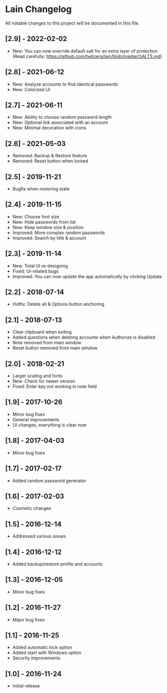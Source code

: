 # Lain Changelog

All notable changes to this project will be documented in this file.

## [2.9] - 2022-02-02
- New: You can now override default salt for an extra layer of protection (Read carefully: https://github.com/hellzerg/lain/blob/master/SALTS.md)

## [2.8] - 2021-06-12
- New: Analyze accounts to find identical passwords
- New: Colorized UI

## [2.7] - 2021-06-11
- New: Ability to choose random password length
- New: Optional link associated with an account
- New: Minimal decoration with icons

## [2.6] - 2021-05-03
- Removed: Backup & Restore feature
- Removed: Reset button when locked

## [2.5] - 2019-11-21
- Bugfix when restoring state

## [2.4] - 2019-11-15
- New: Choose font size
- New: Hide passwords from list
- New: Keep window size & position
- Improved: More complex random passwords
- Improved: Search by title & account

## [2.3] - 2019-11-14
- New: Total UI re-designing
- Fixed: UI-related bugs
- Improved: You can now update the app automatically by clicking Update

## [2.2] - 2018-07-14
- Hotfix: Delete all & Options button anchoring

## [2.1] - 2018-07-13
- Clear clipboard when exiting
- Added questions when deleting accounts when Authorize is disabled
- Note removed from main window
- Reset button removed from main window

## [2.0] - 2018-02-21
- Larger scaling and fonts
- New: Check for newer version
- Fixed: Enter key not working in note field

## [1.9] - 2017-10-26
- Minor bug fixes
- General improvements
- UI changes, everything is clear now

## [1.8] - 2017-04-03
- Minor bug fixes

## [1.7] - 2017-02-17
- Added random password generator

## [1.6] - 2017-02-03
- Cosmetic changes

## [1.5] - 2016-12-14
- Addressed various issues

## [1.4] - 2016-12-12
- Added backup/restore profile and accounts

## [1.3] - 2016-12-05
- Minor bug fixes

## [1.2] - 2016-11-27
- Major bug fixes

## [1.1] - 2016-11-25
- Added automatic lock option
- Added start with Windows option
- Security improvements

## [1.0] - 2016-11-24
- Initial release
